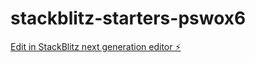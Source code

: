 # stackblitz-starters-pswox6

[Edit in StackBlitz next generation editor ⚡️](https://stackblitz.com/~/github.com/muathzoubi/stackblitz-starters-pswox6)